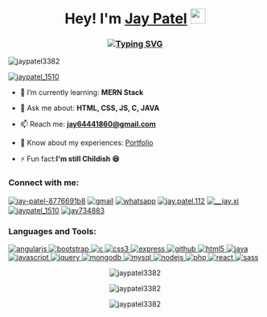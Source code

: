<h1 align="center">Hey! I'm <a href="https://patel-jay.netlify.app" target="_blank">Jay Patel</a> <img src="https://media.giphy.com/media/hvRJCLFzcasrR4ia7z/giphy.gif" width="30"></h1>
<!--<img align="right" alt="coding_img" width="200" src="https://i.gifer.com/origin/84/84d79f587caeee69caf306386ec3527d_w200.gif">-->

<h3 align="center">
<a href="https://git.io/typing-svg"><img src="https://readme-typing-svg.demolab.com?font=Poppins&size=34&duration=4000&pause=1000&color=2D8AFFFF&center=true&vCenter=true&width=435&lines=Web+Developer;MERN+Stack+Developer;Guys-who-loves-Tea.js;%3CButLovesToCodeMore+%2F%3E" alt="Typing SVG" /></a>
</h3

<p align="left"> <img src="https://komarev.com/ghpvc/?username=jaypatel3382&label=Profile%20views&color=EF2D5E&style=for-the-badge" alt="jaypatel3382" /> </p>

<p align="left"> <a href="https://twitter.com/jaypatel_1510" target="blank"><img src="https://img.shields.io/twitter/follow/jaypatel_1510?logo=twitter&style=for-the-badge" alt="jaypatel_1510" /></a> </p>

- 🌱 I’m currently learning: **MERN Stack**

<!--- 👨‍💻 All of my projects are available at: **<a href="https://github.com/jaypatel3382" target="_blank">Github</a>**-->

- 💬 Ask me about: **HTML, CSS, JS, C, JAVA**

- 📫 Reach me: **jay64441860@gmail.com**

- 📄 Know about my experiences: [Portfolio](https://patel-jay.netlify.app)

- ⚡ Fun fact:**I'm still Childish 😆**

<h3 align="left">Connect with me:</h3>
<p align="left">
<a href="https://www.linkedin.com/in/jaypatel1122" target="blank"><img align="center" src="https://img.shields.io/badge/-LinkedIN-%230A66C2?style=for-the-badge&logo=linkedin" alt="jay-patel-8776691b8" /></a>
<a href="mailto:jay64441860@gmail.com" target="blank"><img align="center" src="https://img.shields.io/badge/-mail-%23EA4335?style=for-the-badge&logo=gmail&logoColor=white" alt="gmail" /></a>
<a href="https://api.whatsapp.com/send?phone=919328473489&text=Heyy Jay!%20got%20reference%20from%20GITHUB😁" target="blank"><img align="center" src="https://img.shields.io/badge/-whatsapp-%2325D366?style=for-the-badge&logo=whatsapp&logoColor=white" alt="whatsapp" /></a>
<a href="https://facebook.com/jay.patel.112" target="blank"><img align="center" src="https://img.shields.io/badge/-facebook-%231877F2?style=for-the-badge&logo=facebook&logoColor=white" alt="jay.patel.112" /></a>
<a href="https://instagram.com/__jay.xi" target="blank"><img align="center" src="https://img.shields.io/badge/-instagram-%23E4405F?style=for-the-badge&logo=instagram&logoColor=white" alt="__jay.xi" /></a>
<a href="https://twitter.com/jaypatel_1510" target="blank"><img align="center" src="https://img.shields.io/badge/-twitter-%231DA1F2?style=for-the-badge&logo=twitter&logoColor=white" alt="jaypatel_1510" /></a>
<a href="https://www.hackerrank.com/jay734883" target="blank"><img align="center" src="https://img.shields.io/badge/-hackerrank-%2300EA64?style=for-the-badge&logo=hackerrank&logoColor=white" alt="jay734883" /></a>
</p>

<h3 align="left">Languages and Tools:</h3>
</a> <a href="https://angular.io" target="_blank" rel="noreferrer"> <img src="https://img.shields.io/badge/-angularjs-%23E23237?style=for-the-badge&logo=angularjs&logoColor=white" alt="angularjs" /> </a> <a href="https://getbootstrap.com" target="_blank" rel="noreferrer"> <img src="https://img.shields.io/badge/-bootstrap-%237952B3?style=for-the-badge&logo=bootstrap&logoColor=white" alt="bootstrap" /> </a> <a href="https://www.cprogramming.com/" target="_blank" rel="noreferrer"> <img src="https://img.shields.io/badge/-c-%23A8B9CC?style=for-the-badge&logo=c&logoColor=white" alt="c"/> </a> <a href="https://www.w3schools.com/css/" target="_blank" rel="noreferrer"> <img src="https://img.shields.io/badge/-css3-%231572B6?style=for-the-badge&logo=css3&logoColor=white" alt="css3"/> </a> <a href="https://expressjs.com" target="_blank" rel="noreferrer"> <img src="https://img.shields.io/badge/-expressjs-%23000000?style=for-the-badge&logo=express&logoColor=white" alt="express"/> </a> <a href="https://www.github.com" target="_blank" rel="noreferrer"> <img src="https://img.shields.io/badge/-github-%23181717?style=for-the-badge&logo=github&logoColor=white" alt="github"/> </a>  <a href="https://www.w3.org/html/" target="_blank" rel="noreferrer"> <img src="https://img.shields.io/badge/-html5-%23E34F26?style=for-the-badge&logo=html5&logoColor=white" alt="html5"/> </a> <a href="https://www.java.com" target="_blank" rel="noreferrer"> <img src="https://img.shields.io/badge/-java-%2356347C?style=for-the-badge&logo=coffeescript&logoColor=white" alt="java"/> </a> <a href="https://developer.mozilla.org/en-US/docs/Web/JavaScript" target="_blank" rel="noreferrer"> <img src="https://img.shields.io/badge/-javascript-%23F7DF1E?style=for-the-badge&logo=javascript&logoColor=white" alt="javascript" /> </a> <a href="https://www.w3schools.com/jquery/default.asp" target="_blank" rel="noreferrer"> <img src="https://img.shields.io/badge/-jquery-%230769AD?style=for-the-badge&logo=jquery&logoColor=white" alt="jquery" /> </a> <a href="https://www.mongodb.com/" target="_blank" rel="noreferrer"> <img src="https://img.shields.io/badge/-mongodb-%2347A248?style=for-the-badge&logo=mongodb&logoColor=white" alt="mongodb" /> </a> <a href="https://www.mysql.com/" target="_blank" rel="noreferrer"> <img src="https://img.shields.io/badge/-mysql-%234479A1?style=for-the-badge&logo=mysql&logoColor=white" alt="mysql" /> </a> <a href="https://nodejs.org" target="_blank" rel="noreferrer"> <img src="https://img.shields.io/badge/-nodejs-%23339933?style=for-the-badge&logo=nodedotjs&logoColor=white" alt="nodejs" /> </a> <a href="https://www.php.net" target="_blank" rel="noreferrer"> <img src="https://img.shields.io/badge/-php-%23777BB4?style=for-the-badge&logo=php&logoColor=white" alt="php" /> </a> <a href="https://reactjs.org/" target="_blank" rel="noreferrer"> <img src="https://img.shields.io/badge/-reactjs-%2361DAFB?style=for-the-badge&logo=react&logoColor=white" alt="react" /> </a> <a href="https://sass-lang.com" target="_blank" rel="noreferrer"> <img src="https://img.shields.io/badge/-sass-%23CC6699?style=for-the-badge&logo=sass&logoColor=white" alt="sass" /> </a> </p>

<div align="center">
<p><img src="https://github-readme-stats.vercel.app/api?username=jaypatel3382&show_icons=true&locale=en&theme=dark&layout=compact" alt="jaypatel3382" /></p>

<p><img src="https://github-readme-streak-stats.herokuapp.com/?user=jaypatel3382&theme=dark" alt="jaypatel3382" /></p>

<p><img src="https://github-readme-stats.vercel.app/api?username=jaypatel3382&theme=dark&show_icons=true&locale=en" alt="jaypatel3382" /></p>
</div>

